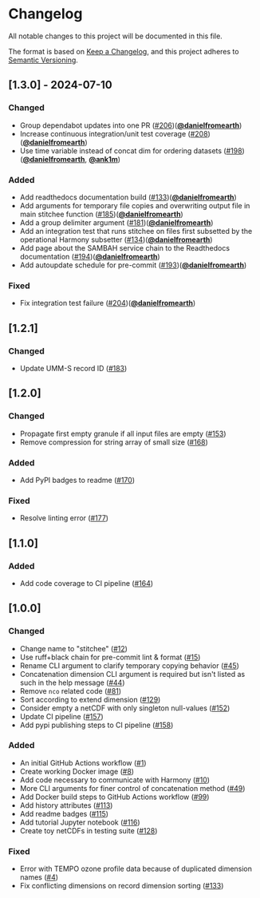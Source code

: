 # Changelog
All notable changes to this project will be documented in this file.

The format is based on [Keep a Changelog](https://keepachangelog.com/en/1.0.0/),
and this project adheres to [Semantic Versioning](https://semver.org/spec/v2.0.0.html).

## [1.3.0] - 2024-07-10

### Changed

- Group dependabot updates into one PR ([#206](https://github.com/nasa/stitchee/issues/206))([**@danielfromearth**](https://github.com/danielfromearth))
- Increase continuous integration/unit test coverage ([#208](https://github.com/nasa/stitchee/issues/208))([**@danielfromearth**](https://github.com/danielfromearth))
- Use time variable instead of concat dim for ordering datasets ([#198](https://github.com/nasa/stitchee/issues/198))([**@danielfromearth**](https://github.com/danielfromearth), [**@ank1m**](https://github.com/ank1m))

### Added

- Add readthedocs documentation build ([#133](https://github.com/nasa/stitchee/issues/133))([**@danielfromearth**](https://github.com/danielfromearth))
- Add arguments for temporary file copies and overwriting output file in main stitchee function ([#185](https://github.com/nasa/stitchee/issues/185))([**@danielfromearth**](https://github.com/danielfromearth))
- Add a group delimiter argument ([#181](https://github.com/nasa/stitchee/issues/181))([**@danielfromearth**](https://github.com/danielfromearth))
- Add an integration test that runs stitchee on files first subsetted by the operational Harmony subsetter ([#134](https://github.com/nasa/stitchee/issues/134))([**@danielfromearth**](https://github.com/danielfromearth))
- Add page about the SAMBAH service chain to the Readthedocs documentation ([#194](https://github.com/nasa/stitchee/issues/194))([**@danielfromearth**](https://github.com/danielfromearth))
- Add autoupdate schedule for pre-commit ([#193](https://github.com/nasa/stitchee/issues/193))([**@danielfromearth**](https://github.com/danielfromearth))

### Fixed

- Fix integration test failure ([#204](https://github.com/nasa/stitchee/issues/204))([**@danielfromearth**](https://github.com/danielfromearth))


## [1.2.1]

### Changed

- Update UMM-S record ID ([#183](https://github.com/nasa/stitchee/issues/183))

## [1.2.0]

### Changed

- Propagate first empty granule if all input files are empty ([#153](https://github.com/nasa/stitchee/issues/153))
- Remove compression for string array of small size ([#168](https://github.com/nasa/stitchee/issues/168))

### Added

- Add PyPI badges to readme ([#170](https://github.com/nasa/stitchee/issues/170))

### Fixed

- Resolve linting error ([#177](https://github.com/nasa/stitchee/pull/177))

## [1.1.0]

### Added

- Add code coverage to CI pipeline ([#164](https://github.com/nasa/stitchee/pull/164))

## [1.0.0]

### Changed

- Change name to "stitchee" ([#12](https://github.com/danielfromearth/stitchee/pull/12))
- Use ruff+black chain for pre-commit lint & format ([#15](https://github.com/danielfromearth/stitchee/pull/15))
- Rename CLI argument to clarify temporary copying behavior ([#45](https://github.com/danielfromearth/stitchee/issues/45))
- Concatenation dimension CLI argument is required but isn't listed as such in the help message ([#44](https://github.com/danielfromearth/stitchee/issues/44))
- Remove `nco` related code ([#81](https://github.com/danielfromearth/stitchee/issues/81))
- Sort according to extend dimension ([#129](https://github.com/danielfromearth/stitchee/pull/129))
- Consider empty a netCDF with only singleton null-values ([#152](https://github.com/danielfromearth/stitchee/pull/152))
- Update CI pipeline ([#157](https://github.com/danielfromearth/stitchee/pull/157))
- Add pypi publishing steps to CI pipeline ([#158](https://github.com/danielfromearth/stitchee/pull/158))

### Added

- An initial GitHub Actions workflow ([#1](https://github.com/danielfromearth/stitchee/pull/1))
- Create working Docker image ([#8](https://github.com/danielfromearth/stitchee/issues/8))
- Add code necessary to communicate with Harmony ([#10](https://github.com/danielfromearth/stitchee/issues/10))
- More CLI arguments for finer control of concatenation method ([#49](https://github.com/danielfromearth/stitchee/issues/49))
- Add Docker build steps to GitHub Actions workflow ([#99](https://github.com/danielfromearth/stitchee/pull/99))
- Add history attributes ([#113](https://github.com/danielfromearth/stitchee/pull/113))
- Add readme badges ([#115](https://github.com/danielfromearth/stitchee/pull/115))
- Add tutorial Jupyter notebook ([#116](https://github.com/danielfromearth/stitchee/pull/116))
- Create toy netCDFs in testing suite ([#128](https://github.com/danielfromearth/stitchee/pull/116))

### Fixed

- Error with TEMPO ozone profile data because of duplicated dimension names ([#4](https://github.com/danielfromearth/stitchee/pull/4))
- Fix conflicting dimensions on record dimension sorting ([#133](https://github.com/danielfromearth/stitchee/pull/133))
